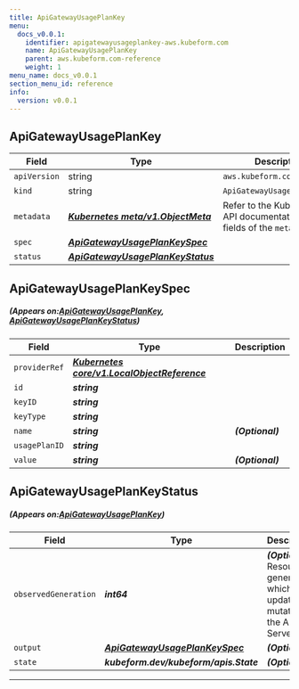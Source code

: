 ```yaml
---
title: ApiGatewayUsagePlanKey
menu:
  docs_v0.0.1:
    identifier: apigatewayusageplankey-aws.kubeform.com
    name: ApiGatewayUsagePlanKey
    parent: aws.kubeform.com-reference
    weight: 1
menu_name: docs_v0.0.1
section_menu_id: reference
info:
  version: v0.0.1
---
```


## ApiGatewayUsagePlanKey
| Field | Type | Description |
| ------ | ----- | ----------- |
| `apiVersion` | string | `aws.kubeform.com/v1alpha1` |
|    `kind` | string | `ApiGatewayUsagePlanKey` |
| `metadata` | ***[Kubernetes meta/v1.ObjectMeta](https://kubernetes.io/docs/reference/generated/kubernetes-api/v1.13/#objectmeta-v1-meta)***|Refer to the Kubernetes API documentation for the fields of the `metadata` field.|
| `spec` | ***[ApiGatewayUsagePlanKeySpec](#ApiGatewayUsagePlanKeySpec)***||
| `status` | ***[ApiGatewayUsagePlanKeyStatus](#ApiGatewayUsagePlanKeyStatus)***||
## ApiGatewayUsagePlanKeySpec
##### (Appears on:[ApiGatewayUsagePlanKey](#ApiGatewayUsagePlanKey), [ApiGatewayUsagePlanKeyStatus](#ApiGatewayUsagePlanKeyStatus))
| Field | Type | Description |
| ------ | ----- | ----------- |
| `providerRef` | ***[Kubernetes core/v1.LocalObjectReference](https://kubernetes.io/docs/reference/generated/kubernetes-api/v1.13/#localobjectreference-v1-core)***||
| `id` | ***string***||
| `keyID` | ***string***||
| `keyType` | ***string***||
| `name` | ***string***| ***(Optional)*** |
| `usagePlanID` | ***string***||
| `value` | ***string***| ***(Optional)*** |
## ApiGatewayUsagePlanKeyStatus
##### (Appears on:[ApiGatewayUsagePlanKey](#ApiGatewayUsagePlanKey))
| Field | Type | Description |
| ------ | ----- | ----------- |
| `observedGeneration` | ***int64***| ***(Optional)*** Resource generation, which is updated on mutation by the API Server.|
| `output` | ***[ApiGatewayUsagePlanKeySpec](#ApiGatewayUsagePlanKeySpec)***| ***(Optional)*** |
| `state` | ***kubeform.dev/kubeform/apis.State***| ***(Optional)*** |
---
